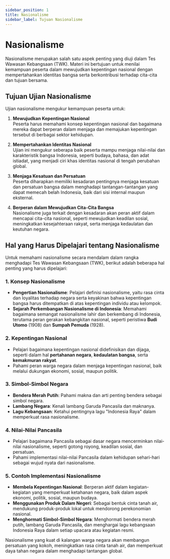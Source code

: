 ```yaml
---
sidebar_position: 1
title: Nasionalisme
sidebar_label: Tujuan Nasionalisme
---
```


# Nasionalisme

Nasionalisme merupakan salah satu aspek penting yang diuji dalam Tes Wawasan Kebangsaan (TWK). Materi ini bertujuan untuk menilai kemampuan peserta dalam mewujudkan kepentingan nasional dengan mempertahankan identitas bangsa serta berkontribusi terhadap cita-cita dan tujuan bersama.

## Tujuan Ujian Nasionalisme

Ujian nasionalisme mengukur kemampuan peserta untuk:
1. **Mewujudkan Kepentingan Nasional**  
   Peserta harus memahami konsep kepentingan nasional dan bagaimana mereka dapat berperan dalam menjaga dan memajukan kepentingan tersebut di berbagai sektor kehidupan.
   
2. **Mempertahankan Identitas Nasional**  
   Ujian ini mengukur seberapa baik peserta mampu menjaga nilai-nilai dan karakteristik bangsa Indonesia, seperti budaya, bahasa, dan adat istiadat, yang menjadi ciri khas identitas nasional di tengah perubahan global.

3. **Menjaga Kesatuan dan Persatuan**  
   Peserta diharapkan memiliki kesadaran pentingnya menjaga kesatuan dan persatuan bangsa dalam menghadapi tantangan-tantangan yang dapat memecah belah Indonesia, baik dari sisi internal maupun eksternal.

4. **Berperan dalam Mewujudkan Cita-Cita Bangsa**  
   Nasionalisme juga terkait dengan kesadaran akan peran aktif dalam mencapai cita-cita nasional, seperti mewujudkan keadilan sosial, meningkatkan kesejahteraan rakyat, serta menjaga kedaulatan dan keutuhan negara.

## Hal yang Harus Dipelajari tentang Nasionalisme

Untuk memahami nasionalisme secara mendalam dalam rangka menghadapi Tes Wawasan Kebangsaan (TWK), berikut adalah beberapa hal penting yang harus dipelajari:

### 1. **Konsep Nasionalisme**
   - **Pengertian Nasionalisme**: Pelajari definisi nasionalisme, yaitu rasa cinta dan loyalitas terhadap negara serta keyakinan bahwa kepentingan bangsa harus ditempatkan di atas kepentingan individu atau kelompok.
   - **Sejarah Perkembangan Nasionalisme di Indonesia**: Memahami bagaimana semangat nasionalisme lahir dan berkembang di Indonesia, terutama peran gerakan kebangkitan nasional, seperti peristiwa **Budi Utomo** (1908) dan **Sumpah Pemuda** (1928).

### 2. **Kepentingan Nasional**
   - Pelajari bagaimana kepentingan nasional didefinisikan dan dijaga, seperti dalam hal **pertahanan negara**, **kedaulatan bangsa**, serta **kemakmuran rakyat**.
   - Pahami peran warga negara dalam menjaga kepentingan nasional, baik melalui dukungan ekonomi, sosial, maupun politik.

### 3. **Simbol-Simbol Negara**
   - **Bendera Merah Putih**: Pahami makna dan arti penting bendera sebagai simbol negara.
   - **Lambang Negara**: Kenali lambang Garuda Pancasila dan maknanya.
   - **Lagu Kebangsaan**: Ketahui pentingnya lagu "Indonesia Raya" dalam memperkuat rasa nasionalisme.

### 4. **Nilai-Nilai Pancasila**
   - Pelajari bagaimana Pancasila sebagai dasar negara mencerminkan nilai-nilai nasionalisme, seperti gotong royong, keadilan sosial, dan persatuan.
   - Pahami implementasi nilai-nilai Pancasila dalam kehidupan sehari-hari sebagai wujud nyata dari nasionalisme.

### 5. **Contoh Implementasi Nasionalisme**
   - **Membela Kepentingan Nasional**: Berperan aktif dalam kegiatan-kegiatan yang memperkuat ketahanan negara, baik dalam aspek ekonomi, politik, sosial, maupun budaya.
   - **Menggunakan Produk Dalam Negeri**: Sebagai bentuk cinta tanah air, mendukung produk-produk lokal untuk mendorong perekonomian nasional.
   - **Menghormati Simbol-Simbol Negara**: Menghormati bendera merah putih, lambang Garuda Pancasila, dan menghargai lagu kebangsaan Indonesia Raya dalam setiap upacara atau kegiatan resmi.

Nasionalisme yang kuat di kalangan warga negara akan membangun persatuan yang kokoh, meningkatkan rasa cinta tanah air, dan memperkuat daya tahan negara dalam menghadapi tantangan global.


